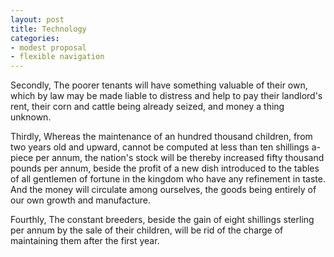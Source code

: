 ```yaml
---
layout: post
title: Technology
categories:
- modest proposal
- flexible navigation
---
```


Secondly, The poorer tenants will have something valuable of their own, which by law may be made liable to distress and help to pay their landlord's rent, their corn and cattle being already seized, and money a thing unknown.

Thirdly, Whereas the maintenance of an hundred thousand children, from two years old and upward, cannot be computed at less than ten shillings a-piece per annum, the nation's stock will be thereby increased fifty thousand pounds per annum, beside the profit of a new dish introduced to the tables of all gentlemen of fortune in the kingdom who have any refinement in taste. And the money will circulate among ourselves, the goods being entirely of our own growth and manufacture.

Fourthly, The constant breeders, beside the gain of eight shillings sterling per annum by the sale of their children, will be rid of the charge of maintaining them after the first year.